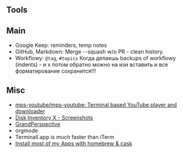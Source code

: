 ## Tools
## Main
- Google Keep: reminders, temp notes
- GitHub, Markdown: Merge --squash w/o PR - clean history. 
- Workflowy: `@tag`, `#topics` Когда делаешь backups of workflowy (indents) - и х потом обратно можно на изи вставить и все форматирование сохранится!!!

## Misc
- [mps-youtube/mps-youtube: Terminal based YouTube player and downloader](https://github.com/mps-youtube/mps-youtube)
- [Disk Inventory X - Screenshots](http://www.derlien.com/screenshots/index.html)
- [GrandPerspective](http://grandperspectiv.sourceforge.net/)
- orgmode
- Terminall.app is much faster than iTerm
- [Install most of my Apps with homebrew & cask](https://gist.github.com/t-io/8255711)
